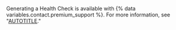 Generating a Health Check is available with {% data variables.contact.premium_support %}. For more information, see "[AUTOTITLE](/support/learning-about-github-support/about-github-premium-support)."
